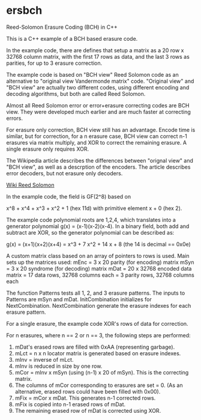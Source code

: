 # ersbch

Reed-Solomon Erasure Coding (BCH) in C++

This is a C++ example of a BCH based erasure code.

In the example code, there are defines that setup a matrix as a
20 row x 32768 column matrix, with the first 17 rows as data, and
the last 3 rows as parities, for up to 3 erasure correction.

The example code is based on "BCH view" Reed Solomon code as an
alternative to "original view Vandermonde matrix" code.
"Original view" and "BCH view" are actually two different codes,
using different encoding and decoding algorithms, but both are
called Reed Solomon.

Almost all Reed Solomon error or error+erasure correcting codes
are BCH view. They were developed much earlier and are much faster
at correcting errors.

For erasure only correction, BCH view still has an advantage.
Encode time is similar, but for correction, for a n erasure
case, BCH view can correct n-1 erasures via matrix multiply,
and XOR to correct the remaining erasure. A single erasure
only requires XOR.

The Wikipedia article describes the differences between "orignal view"
and "BCH view", as well as a descrption of the encoders. The article
describes error decoders, but not erasure only decoders.

[Wiki Reed Solomon](https://en.wikipedia.org/wiki/Reed%E2%80%93Solomon_error_correction)

In the example code, the field is GF(2^8) based on

x^8 + x^4 + x^3 + x^2 + 1 (hex 11d) with primitive element x + 0 (hex 2).
 
The example code polynomial roots are 1,2,4, which translates
into a generator polynomial g(x) = (x-1)(x-2)(x-4). In a binary field, both
add and subtract are XOR, so the generator polynomial can be described as:

g(x) = (x+1)(x+2)(x+4) = x^3 + 7 x^2 + 14 x + 8  (the 14 is decimal == 0x0e)

A custom matrix class based on an array of pointers to rows is used.
Main sets up the matrices used:
  mEnc =     3 x 20 parity   (for encoding) matrix
  mSyn =     3 x 20 syndrome (for decoding) matrix
  mDat = 20 x 32768 encoded data matrix
       = 17   data rows, 32768 columns each
       =  3 parity rows, 32768 columns each

The function Patterns tests all 1, 2, and 3 erasure patterns.
The inputs to Patterns are mSyn and mDat.
InitCombination initializes for NextCombination.
NextCombination generate the erasure indexes for each erasure pattern.

For a single erasure, the example code XOR's rows of data for correction.

For n erasures, where n == 2 or n == 3, the following steps are performed:

1. mDat's erased rows are filled with 0xAA (representing garbage).
2. mLct = n x n locator matrix is generated based on erasure indexes.
3. mInv = inverse of mLct.
4. mInv is reduced in size by one row.
4. mCor = mInv x mSyn (using (n-1) x 20 of mSyn). This is the correcting matrix.
5. The columns of mCor corresponding to erasures are set = 0.
   (As an alternative, erased rows could have been filled with 0x00).
6. mFix = mCor x mDat. This generates n-1 corrected rows.
7. mFix is copied into n-1 erased rows of mDat.
8. The remaining erased row of mDat is corrected using XOR.
